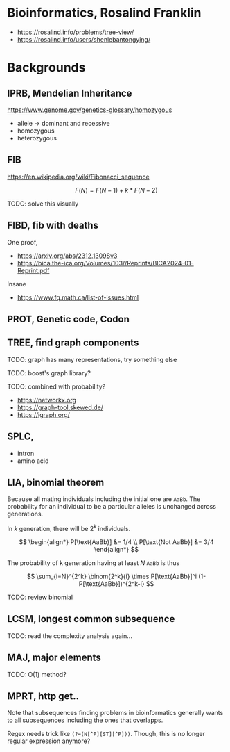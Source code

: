 # Bioinformatics, Rosalind Franklin

+ <https://rosalind.info/problems/tree-view/>
+ <https://rosalind.info/users/shenlebantongying/>

# Backgrounds

## IPRB, Mendelian Inheritance

<https://www.genome.gov/genetics-glossary/homozygous>

- allele -> dominant and recessive
- homozygous
- heterozygous

## FIB

<https://en.wikipedia.org/wiki/Fibonacci_sequence>

$$
F(N) = F(N-1) + k * F(N-2)
$$

TODO: solve this visually

## FIBD, fib with deaths

One proof,
+ https://arxiv.org/abs/2312.13098v3
+ https://bica.the-ica.org/Volumes/103//Reprints/BICA2024-01-Reprint.pdf

Insane
+ https://www.fq.math.ca/list-of-issues.html

## PROT, Genetic code, Codon


## TREE, find graph components

TODO: graph has many representations, try something else

TODO: boost's graph library?

TODO: combined with probability?

- https://networkx.org
- https://graph-tool.skewed.de/
- https://igraph.org/

## SPLC,

- intron
- amino acid

## LIA, binomial theorem

Because all mating individuals including the initial one are `AaBb`. The probability for an individual to be a particular alleles is unchanged across generations.

In $k$ generation, there will be $2^k$ individuals.

$$
\begin{align*}
    P[\text{AaBb}] &= 1/4 \\
    P[\text{Not AaBb}] &= 3/4
\end{align*}
$$

The probability of k generation having at least $N$ `AaBb` is thus

$$
    \sum_{i=N}^{2^k} \binom{2^k}{i} \times P[\text{AaBb}]^i  (1-P[\text{AaBb}])^{2^k-i}
$$

TODO: review binomial

## LCSM, longest common subsequence

TODO: read the complexity analysis again...

## MAJ, major elements

TODO: O(1) method?

## MPRT, http get..

Note that subsequences finding problems in bioinformatics generally wants to all subsequences including the ones that overlapps.

Regex needs trick like `(?=(N[^P][ST][^P]))`. Though, this is no longer regular expression anymore?